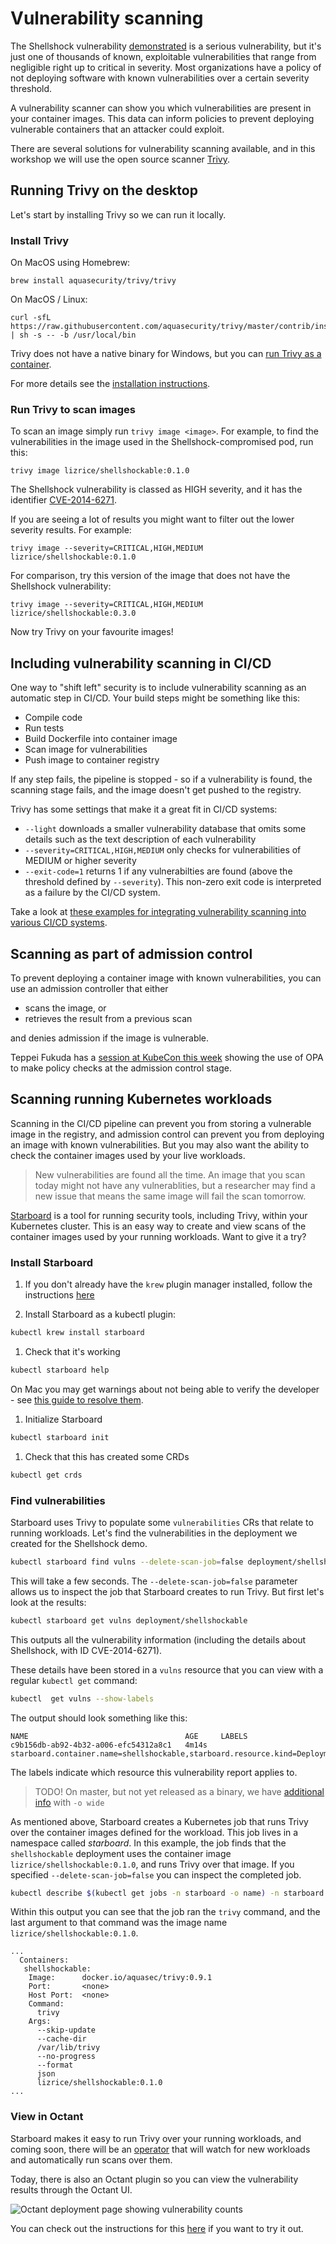 # Vulnerability scanning

The Shellshock vulnerability [demonstrated](compromise.md) is a serious vulnerability, but it's just one of thousands of known, exploitable vulnerabilities that range from negligible right up to critical in severity. Most organizations have a policy of not deploying software with known vulnerabilities over a certain severity threshold.

A vulnerability scanner can show you which vulnerabilities are present in your container images. This data can inform policies to prevent deploying vulnerable containers that an attacker could exploit.

There are several solutions for vulnerability scanning available, and in this workshop we will use the open source scanner [Trivy](https://github.com/aquasecurity/trivy).

## Running Trivy on the desktop

Let's start by installing Trivy so we can run it locally.

### Install Trivy

On MacOS using Homebrew:

```
brew install aquasecurity/trivy/trivy
```

On MacOS / Linux:

```
curl -sfL https://raw.githubusercontent.com/aquasecurity/trivy/master/contrib/install.sh | sh -s -- -b /usr/local/bin
```

Trivy does not have a native binary for Windows, but you can [run Trivy as a container](https://github.com/aquasecurity/trivy#docker).

For more details see the [installation instructions](https://github.com/aquasecurity/trivy#installation).

### Run Trivy to scan images

To scan an image simply run `trivy image <image>`. For example, to find the vulnerabilities in the image used in the Shellshock-compromised pod, run this:

```
trivy image lizrice/shellshockable:0.1.0
```

The Shellshock vulnerability is classed as HIGH severity, and it has the identifier [CVE-2014-6271](https://cve.mitre.org/cgi-bin/cvename.cgi?name=CVE-2014-6271).

If you are seeing a lot of results you might want to filter out the lower severity results. For example:

```
trivy image --severity=CRITICAL,HIGH,MEDIUM lizrice/shellshockable:0.1.0
```

For comparison, try this version of the image that does not have the Shellshock vulnerability:

```
trivy image --severity=CRITICAL,HIGH,MEDIUM lizrice/shellshockable:0.3.0
```

Now try Trivy on your favourite images!

## Including vulnerability scanning in CI/CD

One way to "shift left" security is to include vulnerability scanning as an automatic step in CI/CD. Your build steps might be something like this:

* Compile code
* Run tests
* Build Dockerfile into container image
* Scan image for vulnerabilities
* Push image to container registry

If any step fails, the pipeline is stopped - so if a vulnerability is found, the scanning stage fails, and the image doesn't get pushed to the registry.

Trivy has some settings that make it a great fit in CI/CD systems:

* `--light` downloads a smaller vulnerability database that omits some details such as the text description of each vulnerability
* `--severity=CRITICAL,HIGH,MEDIUM` only checks for vulnerabilities of MEDIUM or higher severity
* `--exit-code=1` returns 1 if any vulnerabilties are found (above the threshold defined by `--severity`). This non-zero exit code is interpreted as a failure by the CI/CD system.

Take a look at [these examples for integrating vulnerability scanning into various CI/CD systems](https://github.com/aquasecurity/trivy#continuous-integration-ci).

## Scanning as part of admission control

To prevent deploying a container image with known vulnerabilities, you can use an admission controller that either

* scans the image, or
* retrieves the result from a previous scan

and denies admission if the image is vulnerable.

Teppei Fukuda has a [session at KubeCon this week](https://sched.co/Zekd) showing the use of OPA to make policy checks at the admission control stage.

## Scanning running Kubernetes workloads

Scanning in the CI/CD pipeline can prevent you from storing a vulnerable image in the registry, and admission control can prevent you from deploying an image with known vulnerabilities. But you may also want the ability to check the container images used by your live workloads.

> New vulnerabilities are found all the time. An image that you scan today might not have any vulnerablities, but a researcher may find a new issue that means the same image will fail the scan tomorrow.

[Starboard](https://github.com/aquasecurity/starboard) is a tool for running security tools, including Trivy, within your Kubernetes cluster. This is an easy way to create and view scans of the container images used by your running workloads. Want to give it a try?

### Install Starboard

1. If you don't already have the `krew` plugin manager installed, follow the instructions [here](https://krew.sigs.k8s.io/docs/user-guide/setup/install/)

1. Install Starboard as a kubectl plugin:

```sh
kubectl krew install starboard
```

1. Check that it's working

```sh
kubectl starboard help
```

On Mac you may get warnings about not being able to verify the developer - see [this guide to resolve them](https://github.com/aquasecurity/starboard#starboard-cannot-be-opened-because-the-developer-cannot-be-verified-macos).

1. Initialize Starboard

```sh
kubectl starboard init
```

1. Check that this has created some CRDs

```sh
kubectl get crds
```

### Find vulnerabilities

Starboard uses Trivy to populate some `vulnerabilities` CRs that relate to running workloads. Let's find the vulnerabilities in the deployment we created for the Shellshock demo.

```sh
kubectl starboard find vulns --delete-scan-job=false deployment/shellshockable
```

This will take a few seconds. The `--delete-scan-job=false` parameter allows us to inspect the job that Starboard creates to run Trivy. But first let's look at the results:

```sh
kubectl starboard get vulns deployment/shellshockable
```

This outputs all the vulnerability information (including the details about Shellshock, with ID CVE-2014-6271).

These details have been stored in a `vulns` resource that you can view with a regular `kubectl get` command:

```sh
kubectl  get vulns --show-labels
```

The output should look something like this:

```
NAME                                   AGE     LABELS
c9b156db-ab92-4b32-a006-efc54312a8c1   4m14s   starboard.container.name=shellshockable,starboard.resource.kind=Deployment,starboard.resource.name=shellshockable,starboard.resource.namespace=default
```

The labels indicate which resource this vulnerability report applies to.

> TODO! On master, but not yet released as a binary, we have [additional info](https://github.com/aquasecurity/starboard/pull/97) with `-o wide`

As mentioned above, Starboard creates a Kubernetes job that runs Trivy over the container images defined for the workload. This job lives in a namespace called *starboard*. In this example, the job finds that the `shellshockable` deployment uses the container image `lizrice/shellshockable:0.1.0`, and runs Trivy over that image. If you specified `--delete-scan-job=false` you can inspect the completed job.

```sh
kubectl describe $(kubectl get jobs -n starboard -o name) -n starboard
```

Within this output you can see that the job ran the `trivy` command, and the last argument to that command was the image name `lizrice/shellshockable:0.1.0`.
```
...
  Containers:
   shellshockable:
    Image:      docker.io/aquasec/trivy:0.9.1
    Port:       <none>
    Host Port:  <none>
    Command:
      trivy
    Args:
      --skip-update
      --cache-dir
      /var/lib/trivy
      --no-progress
      --format
      json
      lizrice/shellshockable:0.1.0
...
```

### View in Octant

Starboard makes it easy to run Trivy over your running workloads, and coming soon, there will be an [operator](https://github.com/aquasecurity/starboard-security-operator) that will watch for new workloads and automatically run scans over them.

Today, there is also an Octant plugin so you can view the vulnerability results through the Octant UI.

![Octant deployment page showing vulnerability counts](img/octant-shellshock-vulns.png)

You can check out the instructions for this [here](https://github.com/aquasecurity/starboard-octant-plugin#starboard-octant-plugin) if you want to try it out.